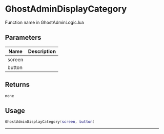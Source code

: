 # GhostAdminDisplayCategory

Function name in GhostAdminLogic.lua

## Parameters

| Name   | Description |
| ------ | ----------- |
| screen |             |
| button |             |

## Returns

`none`

## Usage

```lua
GhostAdminDisplayCategory(screen, button)
```

---
